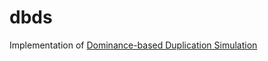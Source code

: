 # dbds

Implementation of [Dominance-based Duplication Simulation](https://dl.acm.org/doi/pdf/10.1145/3168811)
